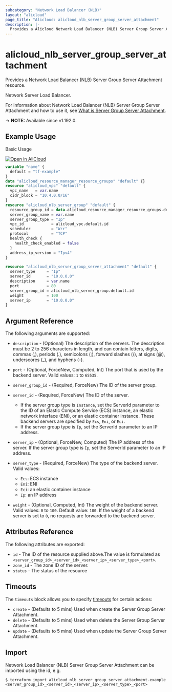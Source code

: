 ```yaml
---
subcategory: "Network Load Balancer (NLB)"
layout: "alicloud"
page_title: "Alicloud: alicloud_nlb_server_group_server_attachment"
description: |-
  Provides a Alicloud Network Load Balancer (NLB) Server Group Server Attachment resource.
---
```


# alicloud_nlb_server_group_server_attachment

Provides a Network Load Balancer (NLB) Server Group Server Attachment resource.

Network Server Load Balancer.

For information about Network Load Balancer (NLB) Server Group Server Attachment and how to use it, see [What is Server Group Server Attachment](https://www.alibabacloud.com/help/en/server-load-balancer/latest/addserverstoservergroup-nlb).

-> **NOTE:** Available since v1.192.0.

## Example Usage

Basic Usage

<div style="display: block;margin-bottom: 40px;"><div class="oics-button" style="float: right;position: absolute;margin-bottom: 10px;">
  <a href="https://api.aliyun.com/terraform?resource=alicloud_nlb_server_group_server_attachment&exampleId=e1fabc3f-0e30-a00c-89cf-fab888d13fc0c7588957&activeTab=example&spm=docs.r.nlb_server_group_server_attachment.0.e1fabc3f0e&intl_lang=EN_US" target="_blank">
    <img alt="Open in AliCloud" src="https://img.alicdn.com/imgextra/i1/O1CN01hjjqXv1uYUlY56FyX_!!6000000006049-55-tps-254-36.svg" style="max-height: 44px; max-width: 100%;">
  </a>
</div></div>

```terraform
variable "name" {
  default = "tf-example"
}
data "alicloud_resource_manager_resource_groups" "default" {}
resource "alicloud_vpc" "default" {
  vpc_name   = var.name
  cidr_block = "10.4.0.0/16"
}
resource "alicloud_nlb_server_group" "default" {
  resource_group_id = data.alicloud_resource_manager_resource_groups.default.ids.0
  server_group_name = var.name
  server_group_type = "Ip"
  vpc_id            = alicloud_vpc.default.id
  scheduler         = "Wrr"
  protocol          = "TCP"
  health_check {
    health_check_enabled = false
  }
  address_ip_version = "Ipv4"
}

resource "alicloud_nlb_server_group_server_attachment" "default" {
  server_type     = "Ip"
  server_id       = "10.0.0.0"
  description     = var.name
  port            = 80
  server_group_id = alicloud_nlb_server_group.default.id
  weight          = 100
  server_ip       = "10.0.0.0"
}
```

## Argument Reference

The following arguments are supported:
* `description` - (Optional) The description of the servers.
The description must be 2 to 256 characters in length, and can contain letters, digits, commas (,), periods (.), semicolons (;), forward slashes (/), at signs (@), underscores (\_), and hyphens (-).
* `port` - (Optional, ForceNew, Computed, Int) The port that is used by the backend server. Valid values: `1` to `65535`.
* `server_group_id` - (Required, ForceNew) The ID of the server group.
* `server_id` - (Required, ForceNew) The ID of the server.

  - If the server group type is `Instance`, set the ServerId parameter to the ID of an Elastic Compute Service (ECS) instance, an elastic network interface (ENI), or an elastic container instance. These backend servers are specified by `Ecs`, `Eni`, or `Eci`.
  - If the server group type is `Ip`, set the ServerId parameter to an IP address.
* `server_ip` - (Optional, ForceNew, Computed) The IP address of the server. If the server group type is `Ip`, set the ServerId parameter to an IP address.
* `server_type` - (Required, ForceNew) The type of the backend server. Valid values:

  - `Ecs`: ECS instance
  - `Eni`: ENI
  - `Eci`: an elastic container instance
  - `Ip`: an IP address
* `weight` - (Optional, Computed, Int) The weight of the backend server. Valid values: `0` to `100`. Default value: `100`. If the weight of a backend server is set to `0`, no requests are forwarded to the backend server.


## Attributes Reference

The following attributes are exported:
* `id` - The ID of the resource supplied above.The value is formulated as `<server_group_id>_<server_id>_<server_ip>_<server_type>_<port>`.
* `zone_id` - The zone ID of the server.
* `status` - The status of the resource

## Timeouts

The `timeouts` block allows you to specify [timeouts](https://www.terraform.io/docs/configuration-0-11/resources.html#timeouts) for certain actions:
* `create` - (Defaults to 5 mins) Used when create the Server Group Server Attachment.
* `delete` - (Defaults to 5 mins) Used when delete the Server Group Server Attachment.
* `update` - (Defaults to 5 mins) Used when update the Server Group Server Attachment.

## Import

Network Load Balancer (NLB) Server Group Server Attachment can be imported using the id, e.g.

```shell
$ terraform import alicloud_nlb_server_group_server_attachment.example <server_group_id>_<server_id>_<server_ip>_<server_type>_<port>
```